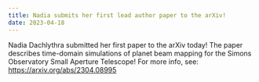 ```yaml
---
title: Nadia submits her first lead author paper to the arXiv!
date: 2023-04-18
---
```


Nadia Dachlythra submitted her first paper to the arXiv today! The paper describes time-domain simulations of planet beam mapping for the Simons Observatory Small Aperture Telescope! For more info, see: https://arxiv.org/abs/2304.08995

<!--more-->